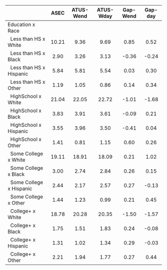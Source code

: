 
|                      |         ASEC |    ATUS-Wend |    ATUS-Wday |     Gap-Wend |      Gap-day |
| -------------------- | :----------: | :----------: | :----------: | :----------: | :----------: |
| Education x Race     |              |              |              |              |              |
| &nbsp;&nbsp;Less than HS x White |        10.21 |         9.36 |         9.69 |         0.85 |         0.52 |
| &nbsp;&nbsp;Less than HS x Black |         2.90 |         3.26 |         3.13 |        -0.36 |        -0.24 |
| &nbsp;&nbsp;Less than HS x Hispanic |         5.84 |         5.81 |         5.54 |         0.03 |         0.30 |
| &nbsp;&nbsp;Less than HS x Other |         1.19 |         1.05 |         0.86 |         0.14 |         0.34 |
| &nbsp;&nbsp;HighSchool x White |        21.04 |        22.05 |        22.72 |        -1.01 |        -1.68 |
| &nbsp;&nbsp;HighSchool x Black |         3.83 |         3.91 |         3.61 |        -0.09 |         0.21 |
| &nbsp;&nbsp;HighSchool x Hispanic |         3.55 |         3.96 |         3.50 |        -0.41 |         0.04 |
| &nbsp;&nbsp;HighSchool x Other |         1.41 |         0.81 |         1.15 |         0.60 |         0.26 |
| &nbsp;&nbsp;Some College x White |        19.11 |        18.91 |        18.09 |         0.21 |         1.02 |
| &nbsp;&nbsp;Some College x Black |         3.00 |         2.74 |         2.84 |         0.26 |         0.15 |
| &nbsp;&nbsp;Some College x Hispanic |         2.44 |         2.17 |         2.57 |         0.27 |        -0.13 |
| &nbsp;&nbsp;Some College x Other |         1.44 |         1.23 |         0.99 |         0.21 |         0.45 |
| &nbsp;&nbsp;College+ x White |        18.78 |        20.28 |        20.35 |        -1.50 |        -1.57 |
| &nbsp;&nbsp;College+ x Black |         1.75 |         1.51 |         1.83 |         0.24 |        -0.08 |
| &nbsp;&nbsp;College+ x Hispanic |         1.31 |         1.02 |         1.34 |         0.29 |        -0.03 |
| &nbsp;&nbsp;College+ x Other |         2.21 |         1.94 |         1.77 |         0.27 |         0.44 |

